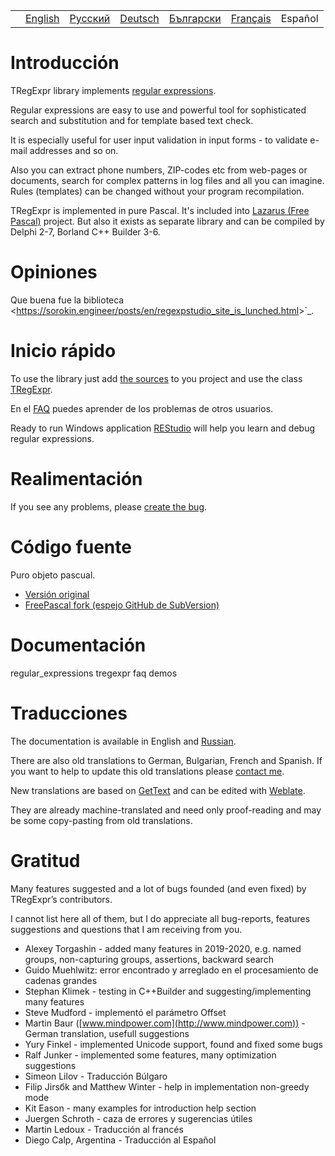 |     |         |                                                                |                                                                |                                                                  |                                                                 |         |
|-----|---------|----------------------------------------------------------------|----------------------------------------------------------------|------------------------------------------------------------------|-----------------------------------------------------------------|---------|
|     | [English](https://regex.sorokin.engineer/) | [Русский](https://regex.sorokin.engineer/ru/) | [Deutsch](https://regex.sorokin.engineer/de/) | [Български](https://regex.sorokin.engineer/bg/) | [Français](https://regex.sorokin.engineer/fr/) | Español |

# Introducción

TRegExpr library implements [regular
expressions](regular_expressions/).

Regular expressions are easy to use and powerful tool for sophisticated
search and substitution and for template based text check.

It is especially useful for user input validation in input forms - to
validate e-mail addresses and so on.

Also you can extract phone numbers, ZIP-codes etc from web-pages or
documents, search for complex patterns in log files and all you can
imagine. Rules (templates) can be changed without your program
recompilation.

TRegExpr is implemented in pure Pascal. It's included into [Lazarus
(Free Pascal)](http://wiki.freepascal.org/Regexpr) project. But also it
exists as separate library and can be compiled by Delphi 2-7, Borland
C++ Builder 3-6.

# Opiniones

Que buena fue la biblioteca
\<<https://sorokin.engineer/posts/en/regexpstudio_site_is_lunched.html>\>\`\_.

# Inicio rápido

To use the library just add [the
sources](https://github.com/andgineer/TRegExpr/blob/master/src/regexpr.pas)
to you project and use the class [TRegExpr](tregexpr/).

En el [FAQ](faq/) puedes aprender de los problemas de otros
usuarios.

Ready to run Windows application
[REStudio](https://github.com/andgineer/TRegExpr/releases/download/0.952b/restudio.zip)
will help you learn and debug regular expressions.

# Realimentación

If you see any problems, please [create the
bug](https://github.com/andgineer/TRegExpr/issues).

# Código fuente

Puro objeto pascual.

- [Versión original](https://github.com/andgineer/TRegExpr)
- [FreePascal fork (espejo GitHub de
  SubVersion)](https://github.com/graemeg/freepascal/blob/master/packages/regexpr/src/regexpr.pas)

# Documentación

<div class="toctree" glob="" maxdepth="2">

regular_expressions tregexpr faq demos

</div>

# Traducciones

The documentation is available in English and
[Russian](https://regexpr.sorokin.engineer/ru/).

There are also old translations to German, Bulgarian, French and
Spanish. If you want to help to update this old translations please
[contact me](https://github.com/andgineer).

New translations are based on
[GetText](https://en.wikipedia.org/wiki/Gettext) and can be edited with
[Weblate](https://hosted.weblate.org/projects/tregexpr/).

They are already machine-translated and need only proof-reading and may
be some copy-pasting from old translations.

# Gratitud

Many features suggested and a lot of bugs founded (and even fixed) by
TRegExpr’s contributors.

I cannot list here all of them, but I do appreciate all bug-reports,
features suggestions and questions that I am receiving from you.

- Alexey Torgashin - added many features in 2019-2020, e.g. named
  groups, non-capturing groups, assertions, backward search
- Guido Muehlwitz: error encontrado y arreglado en el procesamiento de
  cadenas grandes
- Stephan Klimek - testing in C++Builder and suggesting/implementing
  many features
- Steve Mudford - implementó el parámetro Offset
- Martin Baur ([www.mindpower.com](http://www.mindpower.com)) -German
  translation, usefull suggestions
- Yury Finkel - implemented Unicode support, found and fixed some bugs
- Ralf Junker - implemented some features, many optimization suggestions
- Simeon Lilov - Traducción Búlgaro
- Filip Jirsбk and Matthew Winter - help in implementation non-greedy
  mode
- Kit Eason - many examples for introduction help section
- Juergen Schroth - caza de errores y sugerencias útiles
- Martin Ledoux - Traducción al francés
- Diego Calp, Argentina - Traducción al Español
